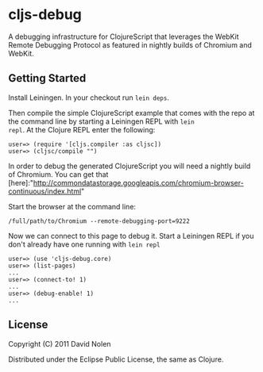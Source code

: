 cljs-debug
===

A debugging infrastructure for ClojureScript that leverages the WebKit Remote Debugging
Protocol as featured in nightly builds of Chromium and WebKit.

Getting Started
---

Install Leiningen. In your checkout run <code>lein deps</code>.

Then compile the simple ClojureScript example that comes with the repo at the command
line by starting a Leiningen REPL with <code>lein repl</code>. At the Clojure REPL
enter the following:

```console
user=> (require '[cljs.compiler :as cljsc])
user=> (cljsc/compile "")
```

In order to debug the generated ClojureScript you will need a nightly build of Chromium.
You can get that [here]:"http://commondatastorage.googleapis.com/chromium-browser-continuous/index.html"

Start the browser at the command line:

```console
/full/path/to/Chromium --remote-debugging-port=9222
```

Now we can connect to this page to debug it. Start a Leiningen REPL if you don't already
have one running with <code>lein repl</code>

```console
user=> (use 'cljs-debug.core)
user=> (list-pages)
...
user=> (connect-to! 1)
...
user=> (debug-enable! 1)
...
```

License
---

Copyright (C) 2011 David Nolen

Distributed under the Eclipse Public License, the same as Clojure.
